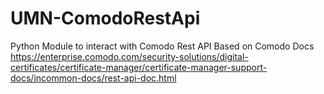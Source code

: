 # UMN-ComodoRestApi
Python Module to interact with Comodo Rest API
Based on Comodo Docs https://enterprise.comodo.com/security-solutions/digital-certificates/certificate-manager/certificate-manager-support-docs/incommon-docs/rest-api-doc.html
